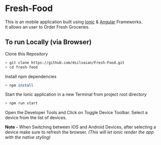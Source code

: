 # Fresh-Food

This is an mobile application built using [Ionic](https://ionicframework.com) & [Angular](https://angular.io) Frameworks.  
It allows an user to Order Fresh Groceries.  

## To run Locally (via Browser)


Clone this Repository
```bash
> git clone https://github.com/dsilvaian/Fresh-Food.git
> cd fresh-food
```

Install npm dependencies
```bash
> npm install
```


Start the Ionic application in a new Terminal from project root directory
```bash
> npm run start
```

Open the Developer Tools and Click on Toggle Device Toolbar. Select a device from the list of devices.  

**Note -** When Switching between IOS and Android Devices, after selecting a device make sure to refresh the browser. _(This will let ionic render the app with the native styling)_ 
